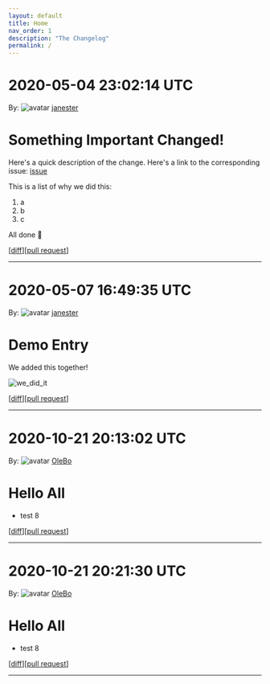 ```yaml
---
layout: default
title: Home
nav_order: 1
description: "The Changelog"
permalink: /
---
```


# 2020-05-04 23:02:14 UTC

By: ![avatar](https://avatars1.githubusercontent.com/u/3330181?v=4&s=50) [janester](https://github.com/janester)

# Something Important Changed!

Here's a quick description of the change. Here's a link to the corresponding issue: [issue]()

This is a list of why we did this:

1. a
1. b
1. c

All done 🎉

[[diff](https://github.com/githubsatelliteworkshops/webhooks-with-rest/pull/9.diff)][[pull request](https://github.com/githubsatelliteworkshops/webhooks-with-rest/pull/9)]
* * *

# 2020-05-07 16:49:35 UTC

By: ![avatar](https://avatars1.githubusercontent.com/u/3330181?v=4&s=50) [janester](https://github.com/janester)

# Demo Entry

We added this together!

![we_did_it](https://user-images.githubusercontent.com/3330181/80780711-e9343480-8b3d-11ea-8a54-ab9fe9e70f95.gif)

[[diff](https://github.com/githubsatelliteworkshops/webhooks-with-rest/pull/20.diff)][[pull request](https://github.com/githubsatelliteworkshops/webhooks-with-rest/pull/20)]
* * *
# 2020-10-21 20:13:02 UTC

By: ![avatar](https://avatars0.githubusercontent.com/u/965876?v=4&s=50) [OleBo](https://github.com/OleBo)

# Hello All
- test 8

[[diff](https://github.com/OleBo/webhooks-with-rest/pull/8.diff)][[pull request](https://github.com/OleBo/webhooks-with-rest/pull/8)]
* * *
# 2020-10-21 20:21:30 UTC

By: ![avatar](https://avatars0.githubusercontent.com/u/965876?v=4&s=50) [OleBo](https://github.com/OleBo)

# Hello All
- test 8

[[diff](https://github.com/OleBo/webhooks-with-rest/pull/8.diff)][[pull request](https://github.com/OleBo/webhooks-with-rest/pull/8)]
* * *

